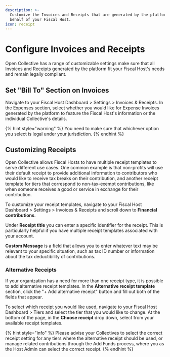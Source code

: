 ```yaml
---
description: >-
  Customize the Invoices and Receipts that are generated by the platform on
  behalf of your Fiscal Host.
icon: receipt
---
```


# Configure Invoices and Receipts

Open Collective has a range of customizable settings make sure that all Invoices and Receipts generated by the platform fit your Fiscal Host's needs and remain legally compliant.

## Set "Bill To" Section on Invoices

Navigate to your Fiscal Host Dashboard > Settings > Invoices & Receipts. In the Expenses section, select whether you would like for Expense Invoices generated by the platform to feature the Fiscal Host's information or the individual Collective's details.&#x20;

{% hint style="warning" %}
You need to make sure that whichever option you select is legal under your jurisdiction.
{% endhint %}

## Customizing Receipts

Open Collective allows Fiscal Hosts to have multiple receipt templates to serve different use cases. One common example is that non-profits will use their default receipt to provide additional information to contributors who would like to receive tax breaks on their contribution, and another receipt template for tiers that correspond to non-tax-exempt contributions, like when someone receives a good or service in exchange for their contribution.

To customize your receipt templates, navigate to your Fiscal Host Dashboard > Settings > Invoices & Receipts and scroll down to **Financial contributions**.&#x20;

Under **Receipt title** you can enter a specific identifier for the receipt. This is particularly helpful if you have multiple receipt templates associated with your account.

**Custom Message** is a field that allows you to enter whatever text may be relevant to your specific situation, such as tax ID number or information about the tax deductibility of contributions.&#x20;

### Alternative Receipts

If your organization has a need for more than one receipt type, it is possible to add alternative receipt templates. In the **Alternative receipt template** section, click the "+ Add alternative receipt" button and fill out both of the fields that appear.&#x20;

To select which receipt you would like used, navigate to your Fiscal Host Dashboard > Tiers and select the tier that you would like to change. At the bottom of the page, in the **Choose receipt** drop down, select from your available receipt templates.

{% hint style="info" %}
Please advise your Collectives to select the correct receipt setting for any tiers where the alternative receipt should be used, or manage related contributions through the Add Funds process, where you as the Host Admin can select the correct receipt.
{% endhint %}
